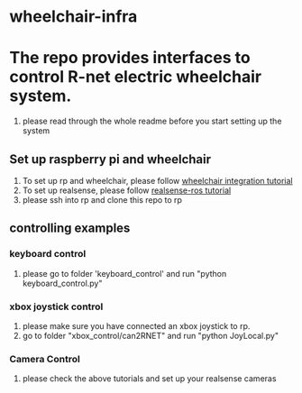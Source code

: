 # wheelchair-infra

# The repo provides interfaces to control R-net electric wheelchair system.
1. please read through the whole readme before you start setting up the system

## Set up raspberry pi and wheelchair 
1. To set up rp and wheelchair, please follow [wheelchair integration tutorial](https://docs.google.com/document/d/1ea7M7u7Ypgo3TlnYB3_JpQVOWl27jFGPHbgxNdkJFbY/edit) 
2. To set up realsense, please follow [realsense-ros tutorial](https://docs.google.com/document/d/161s89tRV-lP5Wkoh4dgJHh2bsaMx1oewh1cC9f0lFwk/edit)
3. please ssh into rp and clone this repo to rp

## controlling examples


### keyboard control

1. please go to folder 'keyboard_control' and run "python keyboard_control.py"

### xbox joystick control

1. please make sure you have connected an xbox joystick to rp.
2. go to folder "xbox_control/can2RNET" and run "python JoyLocal.py"


### Camera Control
1. please check the above tutorials and set up your realsense cameras


